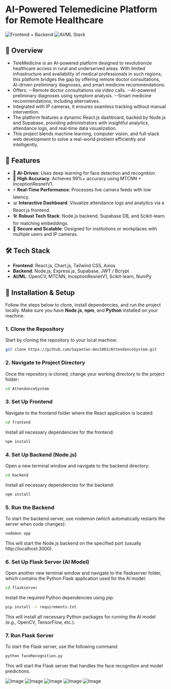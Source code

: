 # AI-Powered Telemedicine Platform for Remote Healthcare

![Frontend + Backend](https://img.shields.io/badge/Tech%20Stack-Frontend%3A%20React.js%20%7C%20Chart.js%20%7C%20Tailwind%20CSS%20%7C%20Axios%20--Backend%3A%20Node.js%20%7C%20Express.js%20%7C%20Supabase%20%7C%20JWT%20%2F%20Bcrypt-brightgreen)
![AI/ML Stack](https://img.shields.io/badge/AI%2FML-OpenCV%20%7C%20MTCNN%20%7C%20InceptionResnetV1%20%7C%20Scikit--learn%20%7C%20NumPy-blue)

## 📌 Overview
- TeleMedicine is an AI-powered platform designed to revolutionize healthcare access in rural and underserved areas. With limited infrastructure and availability of medical professionals in such regions, this platform bridges the gap by offering remote doctor consultations, AI-driven preliminary diagnoses, and smart medicine recommendations. 
- Offers:
--Remote doctor consultations via video calls.
--AI-powered preliminary diagnoses using symptom analysis.
--Smart medicine recommendations, including alternatives.
- Integrated with IP cameras, it ensures seamless tracking without manual intervention.
- The platform features a dynamic React.js dashboard, backed by Node.js and Supabase, providing administrators with insightful analytics, attendance logs, and real-time data visualization.
- This project blends machine learning, computer vision, and full-stack web development to solve a real-world problem efficiently and intelligently.

## 🚀 Features
- 🧠 **AI-Driven**: Uses deep learning for face detection and recognition.
- 🎯 **High Accuracy**: Achieves 99%+ accuracy using MTCNN + InceptionResnetV1.
- ⚡ **Real-Time Performance**: Processes live camera feeds with low latency.
- 📊 **Interactive Dashboard**: Visualize attendance logs and analytics via a React.js frontend.
- 🛠 **Robust Tech Stack**: Node.js backend, Supabase DB, and Scikit-learn for matching embeddings.
- 🔐 **Secure and Scalable**: Designed for institutions or workplaces with multiple users and IP cameras.

## 🛠 Tech Stack
- **Frontend**: React.js, Chart.js, Tailwind CSS, Axios
- **Backend**: Node.js, Express.js, Supabase, JWT / Bcrypt
- **AI/ML**: OpenCV, MTCNN, InceptionResnetV1, Scikit-learn, NumPy

## 🔧 Installation & Setup

Follow the steps below to clone, install dependencies, and run the project locally. Make sure you have **Node.js**, **npm**, and **Python** installed on your machine.

### 1. **Clone the Repository**
Start by cloning the repository to your local machine:
```bash
git clone https://github.com/Sayantan-dev1003/AttendanceSystem.git
```

### 2. **Navigate to Project Directory**
Once the repository is cloned, change your working directory to the project folder:
```bash
cd AttendanceSystem
```

### 3. **Set Up Frontend**
Navigate to the frontend folder where the React application is located:
```bash
cd frontend
```
Install all necessary dependencies for the frontend:
```bash
npm install
```

### 4. **Set Up Backend (Node.js)**
Open a new terminal window and navigate to the backend directory:
```bash
cd backend
```
Install all necessary dependencies for the backend:
```bash
npm install
```

### 5. **Run the Backend**
To start the backend server, use nodemon (which automatically restarts the server when code changes):
```bash
nodemon app
```
This will start the Node.js backend on the specified port (usually http://localhost:3000).

### 6. **Set Up Flask Server (AI Model)**
Open another new terminal window and navigate to the flaskserver folder, which contains the Python Flask application used for the AI model:
```bash
cd flaskserver
```
Install the required Python dependencies using pip:
```bash
pip install -r requirements.txt
```
This will install all necessary Python packages for running the AI model (e.g., OpenCV, TensorFlow, etc.).

### 7. **Run Flask Server**
To start the Flask server, use the following command:
```bash
python faceRecognition.py
```
This will start the Flask server that handles the face recognition and model predictions.

![Image](https://github.com/user-attachments/assets/a0a12ee9-c94e-4c50-9e70-c16acec026d3)
![Image](https://github.com/user-attachments/assets/3c133a71-b5ac-438d-9412-e9986a864dda)
![Image](https://github.com/user-attachments/assets/76b6dfea-c15a-467f-b755-e156827b0da6)
![Image](https://github.com/user-attachments/assets/b3131720-1b96-4499-9454-6f7b256e4bf6)
![Image](https://github.com/user-attachments/assets/a0f82bbc-bc54-441f-968d-941f5e116e8a)
